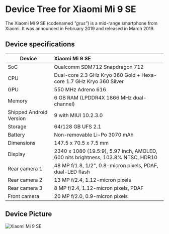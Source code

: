 # Device Tree for Xiaomi Mi 9 SE

The Xiaomi Mi 9 SE (codenamed _"grus"_) is a mid-range smartphone from Xiaomi. It was announced in February 2019 and released in March 2019.

## Device specifications

| Device                  | Xiaomi Mi 9 SE                                                                   |
| ----------------------- | :------------------------------------------------------------------------------- |
| SoC                     | Qualcomm SDM712 Snapdragon 712                                                   |
| CPU                     | Dual-core 2.3 GHz Kryo 360 Gold + Hexa-core 1.7 GHz Kryo 360 Silver              |
| GPU                     | 550 MHz Adreno 616                                                               |
| Memory                  | 6 GB RAM (LPDDR4X 1866 MHz dual-channel)                                         |
| Shipped Android Version | 9 with MIUI 10.2.3.0                                                             |
| Storage                 | 64/128 GB UFS 2.1                                                                |
| Battery                 | Non-removable Li-Po 3070 mAh                                                     |
| Dimensions              | 147.5 x 70.5 x 7.5 mm                                                            |
| Display                 | 2340 x 1080 (19.5:9), 5.97 inch, AMOLED, 600 nits brightness, 103.8% NTSC, HDR10 |
| Rear camera 1           | 48 MP f/1.8, 1/2", 0.8-micron pixels, PDAF, dual-LED flash                       |
| Rear camera 2           | 13 MP f/2.4, 1.12-micron pixels                                                  |
| Rear camera 3           | 8 MP f/2.4, 1.12-micron pixels, PDAF                                             |
| Front camera            | 20 MP f/2.0, 0.9-micron pixels                                                   |

## Device Picture

![Xiaomi Mi 9 SE](https://cdn2.gsmarena.com/vv/pics/xiaomi/xiaomi-mi-9-se-2.jpg "Xiaomi Mi 9 SE")
